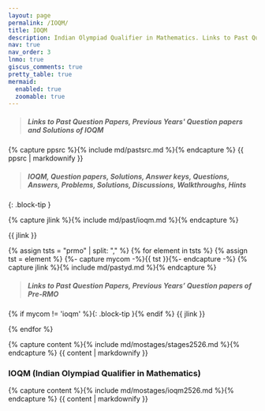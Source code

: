 ```yaml
---
layout: page
permalink: /IOQM/
title: IOQM
description: Indian Olympiad Qualifier in Mathematics. Links to Past Question Papers of IOQM, Answer keys. Hints, Walkthroughs, Discussions, Solutions in pdf.
nav: true
nav_order: 3
lnmo: true
giscus_comments: true
pretty_table: true
mermaid:
  enabled: true
  zoomable: true
---
```


> ##### Links to Past Question Papers, Previous Years' Question papers and Solutions of IOQM

{% capture ppsrc %}{% include md/pastsrc.md %}{% endcapture %}
{{ ppsrc | markdownify }}

> ##### IOQM, Question papers, Solutions, Answer keys, Questions, Answers, Problems, Solutions, Discussions, Walkthroughs, Hints
>
{: .block-tip }

{% capture jlink %}{% include md/past/ioqm.md %}{% endcapture %}

{{ jlink }}

{% assign tsts = "prmo" | split: "," %}
{% for element in tsts %}
{% assign tst = element %}
{%- capture mycom -%}{{ tst }}{%- endcapture -%}
{% capture jlink %}{% include md/pastyd.md %}{% endcapture %}

> ##### Links to Past Question Papers, Previous Years’ Question papers of Pre-RMO
{% if mycom != 'ioqm' %}{: .block-tip }{% endif %}
{{ jlink }}

{% endfor %}

{% capture content %}{% include md/mostages/stages2526.md %}{% endcapture %}
{{ content | markdownify }}

### IOQM (Indian Olympiad Qualifier in Mathematics)

{% capture content %}{% include md/mostages/ioqm2526.md %}{% endcapture %}
{{ content | markdownify }}
